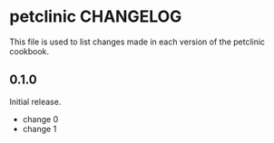 # petclinic CHANGELOG

This file is used to list changes made in each version of the petclinic cookbook.

## 0.1.0

Initial release.

- change 0
- change 1
